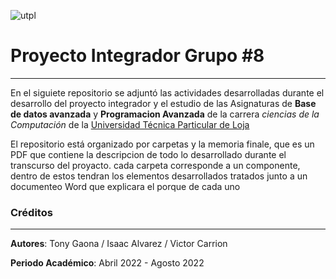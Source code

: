 ![utpl](https://alumni.utpl.edu.ec/sites/default/files/logo.png)

# Proyecto Integrador Grupo #8

- - -

En el siguiete repositorio se adjuntó las actividades desarrolladas durante el desarrollo del proyecto integrador y el
estudio de las Asignaturas de **Base de datos avanzada** y  **Programacion Avanzada** de la carrera *ciencias 
de la Computación* de la [Universidad Técnica Particular de Loja](https://www.utpl.edu.ec/)

El repositorio está organizado por carpetas y la memoria finale, que es un PDF que contiene la descripcion de todo lo desarrollado durante el transcurso del proyacto. cada carpeta corresponde a un componente, dentro de estos tendran los elementos desarrollados tratados junto a un documenteo Word que explicara el porque
de cada uno 
### Créditos

- - -

**Autores**: Tony Gaona / Isaac Alvarez / Victor Carrion 

**Periodo Académico**: Abril 2022 - Agosto 2022
